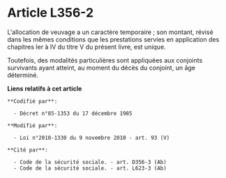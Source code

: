 # Article L356-2

L'allocation de veuvage a un caractère temporaire ; son montant, révisé dans les mêmes conditions que les prestations servies
en application des chapitres Ier à IV du titre V du présent livre, est unique.

Toutefois, des modalités particulières sont appliquées aux conjoints survivants ayant atteint, au moment du décès du
conjoint, un âge déterminé.

**Liens relatifs à cet article**

	**Codifié par**:

	  - Décret n°85-1353 du 17 décembre 1985

	**Modifié par**:

	  - Loi n°2010-1330 du 9 novembre 2010 - art. 93 (V)

	**Cité par**:

	  - Code de la sécurité sociale. - art. D356-3 (Ab)
	  - Code de la sécurité sociale. - art. L623-3 (Ab)
